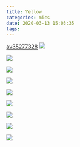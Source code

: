 ```yaml
---
title: Yellow
categories: mics
date: 2020-03-13 15:03:35
tags: 
---
```

<meting-js
  server="netease"
  type="song"
  id="1356248072"
  mutex="false">
</meting-js>


[av35277328](https://www.bilibili.com/video/av35277328)
![](https://cdn.jsdelivr.net/gh/Leouas/Leouas-img/yellow/IMG_0429.JPG)

![](https://cdn.jsdelivr.net/gh/Leouas/Leouas-img/yellow/IMG_0430.JPG)

![](https://cdn.jsdelivr.net/gh/Leouas/Leouas-img/yellow/IMG_0431.JPG)

![](https://cdn.jsdelivr.net/gh/Leouas/Leouas-img/yellow/IMG_0432.JPG)

![](https://cdn.jsdelivr.net/gh/Leouas/Leouas-img/yellow/IMG_0433.JPG)

![](https://cdn.jsdelivr.net/gh/Leouas/Leouas-img/yellow/IMG_0434.JPG)

![](https://cdn.jsdelivr.net/gh/Leouas/Leouas-img/yellow/IMG_0435.JPG)

![](https://cdn.jsdelivr.net/gh/Leouas/Leouas-img/yellow/IMG_0436.JPG)

![](https://cdn.jsdelivr.net/gh/Leouas/Leouas-img/yellow/IMG_0437.JPG)
